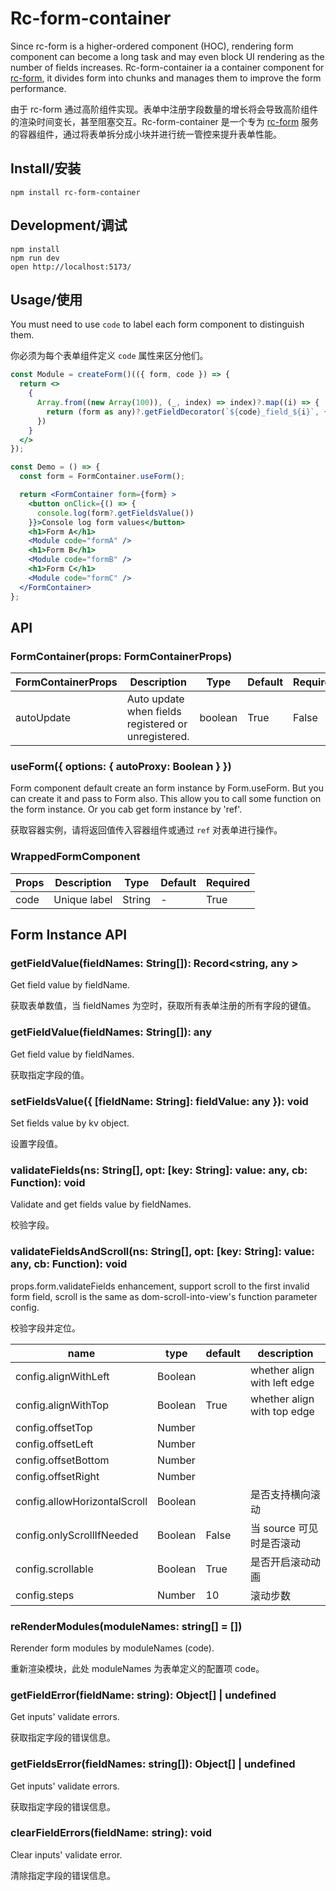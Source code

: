 # Rc-form-container

Since rc-form is a higher-ordered component (HOC), rendering form component can become a long task and may even block UI rendering as the number of fields increases. Rc-form-container ia a container component for [rc-form](https://github.com/react-component/form), it divides form into chunks and manages them to improve the form performance.

由于 rc-form 通过高阶组件实现。表单中注册字段数量的增长将会导致高阶组件的渲染时间变长，甚至阻塞交互。Rc-form-container 是一个专为 [rc-form](https://github.com/react-component/form) 服务的容器组件，通过将表单拆分成小块并进行统一管控来提升表单性能。

## Install/安装

```shell
npm install rc-form-container
```

## Development/调试

```shell
npm install
npm run dev
open http://localhost:5173/
```

## Usage/使用

You must need to use `code` to label each form component to distinguish them.

你必须为每个表单组件定义 `code` 属性来区分他们。

```jsx
const Module = createForm()(({ form, code }) => {
  return <>
    {
      Array.from((new Array(100)), (_, index) => index)?.map((i) => {
        return (form as any)?.getFieldDecorator(`${code}_field_${i}`, {})(<input />)
      })
    }
  </>
});

const Demo = () => {
  const form = FormContainer.useForm();

  return <FormContainer form={form} >
    <button onClick={() => {
      console.log(form?.getFieldsValue())
    }}>Console log form values</button>
    <h1>Form A</h1>
    <Module code="formA" />
    <h1>Form B</h1>
    <Module code="formB" />
    <h1>Form C</h1>
    <Module code="formC" />
  </FormContainer>
};
```

## API

### FormContainer(props: FormContainerProps)

| FormContainerProps | Description                                         | Type    | Default | Required |
| ------------------ | --------------------------------------------------- | ------- | ------- | -------- |
| autoUpdate         | Auto update when fields registered or unregistered. | boolean | True    | False    |

### useForm({ options: { autoProxy: Boolean } })

Form component default create an form instance by Form.useForm. But you can create it and pass to Form also. This allow you to call some function on the form instance. Or you cab get form instance by 'ref'.

获取容器实例，请将返回值传入容器组件或通过 `ref` 对表单进行操作。

### WrappedFormComponent

| Props | Description  | Type   | Default | Required |
| ----- | ------------ | ------ | ------- | -------- |
| code  | Unique label | String | -       | True     |

## Form Instance API

### getFieldValue(fieldNames: String[]): Record<string, any >

Get field value by fieldName.

获取表单数值，当 fieldNames 为空时，获取所有表单注册的所有字段的键值。

### getFieldValue(fieldNames: String[]): any

Get field value by fieldNames.

获取指定字段的值。

### setFieldsValue({ [fieldName: String]: fieldValue: any }): void

Set fields value by kv object.

设置字段值。

### validateFields(ns: String[], opt: [key: String]: value: any, cb: Function): void

Validate and get fields value by fieldNames.

校验字段。

### validateFieldsAndScroll(ns: String[], opt: [key: String]: value: any, cb: Function): void

props.form.validateFields enhancement, support scroll to the first invalid form field, scroll is the same as dom-scroll-into-view's function parameter config.

校验字段并定位。

<table class="table table-bordered table-striped">
    <thead>
    <tr>
        <th style="width: 100px;">name</th>
        <th style="width: 50px;">type</th>
        <th style="width: 50px;">default</th>
        <th>description</th>
    </tr>
    </thead>
    <tbody>
        <tr>
          <td>config.alignWithLeft</td>
          <td>Boolean</td>
          <td></td>
          <td>whether align with left edge</td>
        </tr>
        <tr>
          <td>config.alignWithTop</td>
          <td>Boolean</td>
          <td>True</td>
          <td>whether align with top edge</td>
        </tr>
        <tr>
          <td>config.offsetTop</td>
          <td>Number</td>
          <td></td>
          <td></td>
        </tr>
        <tr>
          <td>config.offsetLeft</td>
          <td>Number</td>
          <td></td>
          <td></td>
        </tr>
        <tr>
          <td>config.offsetBottom</td>
          <td>Number</td>
          <td></td>
          <td></td>
        </tr>
        <tr>
          <td>config.offsetRight</td>
          <td>Number</td>
          <td></td>
          <td></td>
        </tr>
        <tr>
          <td>config.allowHorizontalScroll</td>
          <td>Boolean</td>
          <td></td>
          <td>是否支持横向滚动</td>
        </tr>
        <tr>
          <td>config.onlyScrollIfNeeded</td>
          <td>Boolean</td>
          <td>False</td>
          <td>当 source 可见时是否滚动</td>
        </tr>
        <tr>
          <td>config.scrollable</td>
          <td>Boolean</td>
          <td>True</td>
          <td>是否开启滚动动画</td>
        </tr>
        <tr>
          <td>config.steps</td>
          <td>Number</td>
          <td>10</td>
          <td>滚动步数</td>
        </tr>
    </tbody>
</table>

### reRenderModules(moduleNames: string[] = [])

Rerender form modules by moduleNames (code).

重新渲染模块，此处 moduleNames 为表单定义的配置项 code。

### getFieldError(fieldName: string): Object[] | undefined

Get inputs' validate errors.

获取指定字段的错误信息。

### getFieldsError(fieldNames: string[]): Object[] | undefined

Get inputs' validate errors.

获取指定字段的错误信息。

### clearFieldErrors(fieldName: string): void

Clear inputs' validate error.

清除指定字段的错误信息。
